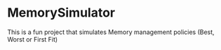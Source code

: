 # MemorySimulator
This is a fun project that simulates Memory management policies (Best, Worst or First Fit) 
